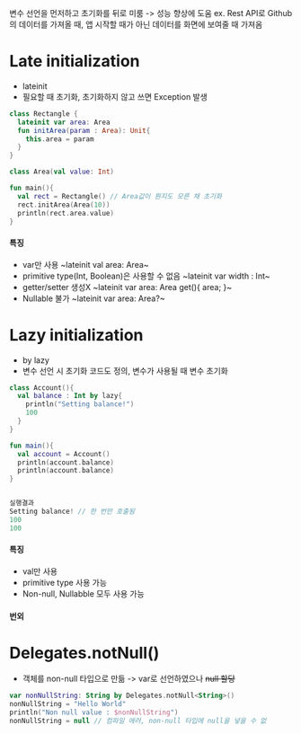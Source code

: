 변수 선언을 먼저하고 초기화를 뒤로 미룸 -> 성능 향상에 도움
ex. Rest API로 Github의 데이터를 가져올 때, 앱 시작할 때가 아닌 데이터를 화면에 보여줄 때 가져옴

# Late initialization
* lateinit 
* 필요할 때 초기화, 초기화하지 않고 쓰면 Exception 발생

```kotlin
class Rectangle {
  lateinit var area: Area
  fun initArea(param : Area): Unit{
    this.area = param
  }
}

class Area(val value: Int)

fun main(){
  val rect = Rectangle() // Area값이 뭔지도 모른 채 초기화
  rect.initArea(Area(10))
  println(rect.area.value)
}
```
#### 특징
* var만 사용 ~lateinit val area: Area~
* primitive type(Int, Boolean)은 사용할 수 없음 ~lateinit var width : Int~
* getter/setter 생성X ~lateinit var area: Area get(){ area; }~
* Nullable 불가 ~lateinit var area: Area?~


# Lazy initialization
* by lazy
* 변수 선언 시 초기화 코드도 정의, 변수가 사용될 때 변수 초기화

```kotlin
class Account(){
  val balance : Int by lazy{
    println("Setting balance!")
    100
  }
}

fun main(){
  val account = Account()
  println(account.balance)
  println(account.balance)
}


실행결과
Setting balance! // 한 번만 호출됨
100
100
```
#### 특징
* val만 사용
* primitive type 사용 가능
* Non-null, Nullabble 모두 사용 가능

#### 번외
# Delegates.notNull()
* 객체를 non-null 타입으로 만듦 -> var로 선언하였으나 ~~null 할당~~

```kotlin
var nonNullString: String by Delegates.notNull<String>()
nonNullString = "Hello World"
println("Non null value : $nonNullString")
nonNullString = null // 컴파일 에러, non-null 타입에 null을 넣을 수 없
```

